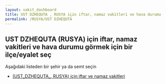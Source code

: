 ```yaml
---
layout: vakit_dashboard
title: UST DZHEQUTA , RUSYA için iftar, namaz vakitleri ve hava durumu - ilçe/eyalet seç
permalink: /RUSYA/UST DZHEQUTA 
---
```


## UST DZHEQUTA  (RUSYA) için iftar, namaz vakitleri ve hava durumu  görmek için bir ilçe/eyalet seç

Aşağıdaki listeden bir şehir ya da semt seçin

* [ (UST_DZHEQUTA_, RUSYA) için iftar ve namaz vakitleri](/RUSYA/UST_DZHEQUTA_/)

<script type="text/javascript">
  var GLOBAL_COUNTRY = 'RUSYA';
  var GLOBAL_CITY = 'UST DZHEQUTA ';
  var GLOBAL_STATE = 'UST DZHEQUTA ';
</script>
